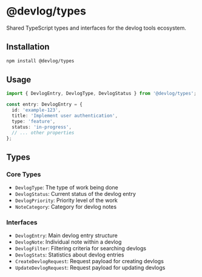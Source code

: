 # @devlog/types

Shared TypeScript types and interfaces for the devlog tools ecosystem.

## Installation

```bash
npm install @devlog/types
```

## Usage

```typescript
import { DevlogEntry, DevlogType, DevlogStatus } from '@devlog/types';

const entry: DevlogEntry = {
  id: 'example-123',
  title: 'Implement user authentication',
  type: 'feature',
  status: 'in-progress',
  // ... other properties
};
```

## Types

### Core Types

- `DevlogType`: The type of work being done
- `DevlogStatus`: Current status of the devlog entry
- `DevlogPriority`: Priority level of the work
- `NoteCategory`: Category for devlog notes

### Interfaces

- `DevlogEntry`: Main devlog entry structure
- `DevlogNote`: Individual note within a devlog
- `DevlogFilter`: Filtering criteria for searching devlogs
- `DevlogStats`: Statistics about devlog entries
- `CreateDevlogRequest`: Request payload for creating devlogs
- `UpdateDevlogRequest`: Request payload for updating devlogs
